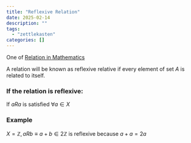 ```yaml
---
title: "Reflexive Relation"
date: 2025-02-14
description: ""
tags: 
  - "zettlekasten"
categories: []
---
```


One of [Relation in Mathematics](Relation%20in%20Mathematics.md)

A relation will be known as reflexive relative if every element of set $A$ is related to itself.

### If the relation is reflexive:

If $aRa$ is satisfied $\forall a \in X$

### Example

$X = \mathbb{Z}, aRb \equiv a+b \in 2\mathbb{Z}$ is reflexive because $a+a = 2a$
